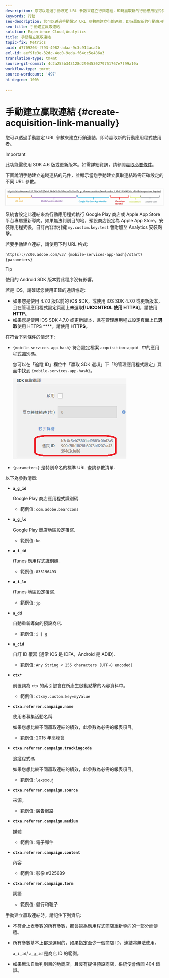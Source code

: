```yaml
---
description: 您可以透過手動設定 URL 參數來建立行銷連結，即時贏取新的行動應用程式使用者。
keywords: 行動
seo-description: 您可以透過手動設定 URL 參數來建立行銷連結，即時贏取新的行動應用程式使用者。
seo-title: 手動建立贏取連結
solution: Experience Cloud,Analytics
title: 手動建立贏取連結
topic-fix: Metrics
uuid: d7709203-f793-4982-adaa-9c3c914aca2b
exl-id: aef9fe3e-32dc-4ec0-9eda-f64cc5e486a3
translation-type: tm+mt
source-git-commit: 4c2a255b343128d2904530279751767e7f99a10a
workflow-type: tm+mt
source-wordcount: '497'
ht-degree: 100%

---
```


# 手動建立贏取連結 {#create-acquisition-link-manually}

您可以透過手動設定 URL 參數來建立行銷連結，即時贏取新的行動應用程式使用者。

>[!IMPORTANT]
>
>此功能需使用 SDK 4.6 版或更新版本。如需詳細資訊，請參閱[贏取必要條件](/help/using/acquisition-main/c-acquisition-prerequisites.md)。

下圖說明手動建立追蹤連結的元件，並顯示當您手動建立贏取連結時需正確設定的不同 URL 參數。

![](assets/acquisition_url.png)

系統會設定此連結來為行動應用程式執行 Google Play 商店或 Apple App Store 平台專屬重新導向。如果無法判別目的地，預設商店設定為 Apple App Store。安裝應用程式後，自訂內容索引鍵 `my.custom.key:test` 會附加至 Analytics 安裝點擊。

若要手動建立連結，請使用下列 URL 格式:

`http(s)://c00.adobe.com/v3/ {mobile-services-app-hash}/start? {parameters}`

>[!TIP]
>
>使用的 Android SDK 版本對此程序沒有影響。

若是 iOS，請確認您使用正確的通訊協定:

* 如果您是使用 4.7.0 版以前的 iOS SDK，或使用 iOS SDK 4.7.0 或更新版本，且在管理應用程式設定頁面上&#x200B;**未**&#x200B;選取&#x200B;**[!UICONTROL 使用 HTTPS]**，請使用 **HTTP**。
* 如果您是使用 iOS SDK 4.7.0 或更新版本，且在管理應用程式設定頁面上已&#x200B;**選取**&#x200B;使用 HTTPS ****，請使用 **HTTPS**。

在符合下列條件的情況下:

* `{mobile-services-app-hash}` 符合設定檔案 `acquisition:appid ` 中的應用程式識別碼。

   您可以在「追蹤 ID」欄位中「赢取 SDK 選項」下「的管理應用程式設定」頁面中找到 `{mobile-services-app-hash}`。

   ![](assets/tracking-id.png)

* `{parameters}` 是特別命名的標準 URL 查詢參數清單.

以下為參數清單:

* **`a_g_id`**

   Google Play 商店應用程式識別碼.

   * 範例值: `com.adobe.beardcons`

* **`a_g_lo`**

   Google Play 商店地區設定覆寫.

   * 範例值: `ko`

* **`a_i_id`**

   iTunes 應用程式識別碼.

   * 範例值: `835196493`

* **`a_i_lo`**

   iTunes 地區設定覆寫.

   * 範例值: `jp`

* **`a_dd`**

   自動重新導向的預設商店.

   * 範例值: `i | g`

* **`a_cid`**

   自訂 ID 覆寫 (通常 iOS 是 IDFA，Android 是 ADID).

   * 範例值: `Any String < 255 characters (UTF-8 encoded)`

* **`ctx*`**

   前置詞為 `ctx` 的索引鍵會在所產生啟動點擊的內容資料中。

   * 範例值: `ctxmy.custom.key=myValue`

* **`ctxa.referrer.campaign.name`**

   使用者募集活動名稱.

   如果您想比較不同贏取連結的績效，此參數為必需的報表項目。

   * 範例值: 2015 年高峰會

* **`ctxa.referrer.campaign.trackingcode`**

   追蹤程式碼

   如果您想比較不同贏取連結的績效，此參數為必需的報表項目。

   * 範例值: `lexsxouj`

* **`ctxa.referrer.campaign.source`**

   來源。

   * 範例值: 廣告網路

* **`ctxa.referrer.campaign.medium`**

   媒體

   * 範例值: 電子郵件

* **`ctxa.referrer.campaign.content`**

   內容

   * 範例值: 影像 #325689

* **`ctxa.referrer.campaign.term`**

   詞語

   * 範例值: 健行和靴子


手動建立贏取連結時，請記住下列資訊:

* 不符合上表參數的所有參數，都會視為應用程式商店重新導向的一部分而傳遞。
* 所有參數基本上都是選用的，如果指定至少一個商店 ID，連結將無法使用。

   `a_i_id`/ `a_g_id` 是商店 ID 的範例。

* 如果無法自動判別目的地商店，且沒有提供預設商店，系統便會傳回 404 錯誤。
